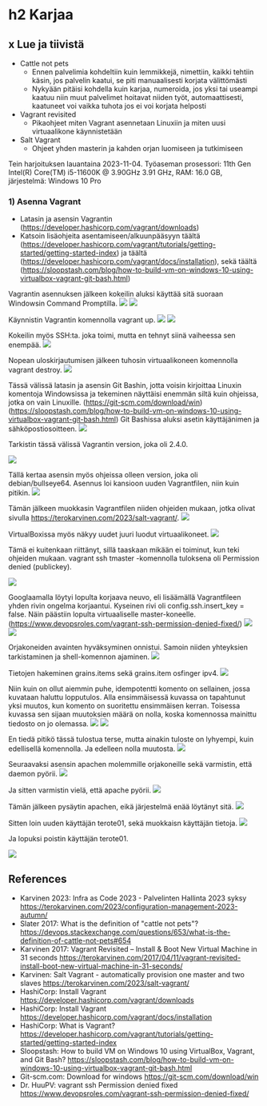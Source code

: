 # h2 Karjaa

## x Lue ja tiivistä
- Cattle not pets
  - Ennen palvelimia kohdeltiin kuin lemmikkejä, nimettiin, kaikki tehtiin käsin, jos palvelin kaatui, se piti manuaalisesti korjata välittömästi
  - Nykyään pitäisi kohdella kuin karjaa, numeroida, jos yksi tai useampi kaatuu niin muut palvelimet hoitavat niiden työt, automaattisesti, kaatuneet voi vaikka tuhota jos ei voi korjata helposti
- Vagrant revisited
  - Pikaohjeet miten Vagrant asennetaan Linuxiin ja miten uusi virtuaalikone käynnistetään
- Salt Vagrant
  - Ohjeet yhden masterin ja kahden orjan luomiseen ja tutkimiseen

Tein harjoituksen lauantaina 2023-11-04. Työaseman prosessori: 11th Gen Intel(R) Core(TM) i5-11600K @ 3.90GHz 3.91 GHz, RAM: 16.0 GB, järjestelmä: Windows 10 Pro

### 1) Asenna Vagrant
- Latasin ja asensin Vagrantin (https://developer.hashicorp.com/vagrant/downloads)
- Katsoin lisäohjeita asentamiseen/alkuunpääsyyn täältä (https://developer.hashicorp.com/vagrant/tutorials/getting-started/getting-started-index) ja täältä (https://developer.hashicorp.com/vagrant/docs/installation), sekä täältä (https://sloopstash.com/blog/how-to-build-vm-on-windows-10-using-virtualbox-vagrant-git-bash.html)

Vagrantin asennuksen jälkeen kokeilin aluksi käyttää sitä suoraan Windowsin Command Promptilla.
![](kuvat/h2-Karjaa/Capture1.PNG)
![](kuvat/h2-Karjaa/Capture2.PNG)

Käynnistin Vagrantin komennolla vagrant up.
![](kuvat/h2-Karjaa/Capture3.PNG)
![](kuvat/h2-Karjaa/Capture4.PNG)

Kokeilin myös SSH:ta. joka toimi, mutta en tehnyt siinä vaiheessa sen enempää.
![](kuvat/h2-Karjaa/Capture5.PNG)

Nopean uloskirjautumisen jälkeen tuhosin virtuaalikoneen komennolla vagrant destroy.
![](kuvat/h2-Karjaa/Capture7.PNG)

Tässä välissä latasin ja asensin Git Bashin, jotta voisin kirjoittaa Linuxin komentoja Windowsissa ja tekeminen näyttäisi enemmän siltä kuin ohjeissa, jotka on vain Linuxille. (https://git-scm.com/download/win)(https://sloopstash.com/blog/how-to-build-vm-on-windows-10-using-virtualbox-vagrant-git-bash.html)
Git Bashissa aluksi asetin käyttäjänimen ja sähköpostiosoitteen.
![](kuvat/h2-Karjaa/Capture10.PNG)

Tarkistin tässä välissä Vagrantin version, joka oli 2.4.0.

![](kuvat/h2-Karjaa/Capture14.PNG)

Tällä kertaa asensin myös ohjeissa olleen version, joka oli debian/bullseye64. Asennus loi kansioon uuden Vagrantfilen, niin kuin pitikin.
![](kuvat/h2-Karjaa/Capture12.PNG)

Tämän jälkeen muokkasin Vagrantfilen niiden ohjeiden mukaan, jotka olivat sivulla https://terokarvinen.com/2023/salt-vagrant/.
![](kuvat/h2-Karjaa/Capture13.PNG)

VirtualBoxissa myös näkyy uudet juuri luodut virtuaalikoneet.
![](kuvat/h2-Karjaa/Capture16.PNG)

Tämä ei kuitenkaan riittänyt, sillä taaskaan mikään ei toiminut, kun teki ohjeiden mukaan. vagrant ssh tmaster -komennolla tuloksena oli Permission denied (publickey).

![](kuvat/h2-Karjaa/Capture17.PNG)

Googlaamalla löytyi lopulta korjaava neuvo, eli lisäämällä Vagrantfileen yhden rivin ongelma korjaantui. Kyseinen rivi oli config.ssh.insert_key = false. Näin päästiin lopulta virtuaaliselle master-koneelle. (https://www.devopsroles.com/vagrant-ssh-permission-denied-fixed/)
![](kuvat/h2-Karjaa/Capture18.PNG)
![](kuvat/h2-Karjaa/Capture19.PNG)

Orjakoneiden avainten hyväksyminen onnistui. Samoin niiden yhteyksien tarkistaminen ja shell-komennon ajaminen.
![](kuvat/h2-Karjaa/Capture21.PNG)

Tietojen hakeminen grains.items sekä grains.item osfinger ipv4.
![](kuvat/h2-Karjaa/Capture22.PNG)

Niin kuin on ollut aiemmin puhe, idempotentti komento on sellainen, jossa kuvataan haluttu lopputulos. Alla ensimmäisessä kuvassa on tapahtunut yksi muutos, kun komento on suoritettu ensimmäisen kerran. Toisessa kuvassa sen sijaan muutoksien määrä on nolla, koska komennossa mainittu tiedosto on jo olemassa.
![](kuvat/h2-Karjaa/Capture23.PNG)
![](kuvat/h2-Karjaa/Capture24.PNG)

En tiedä pitikö tässä tulostua terse, mutta ainakin tuloste on lyhyempi, kuin edellisellä komennolla. Ja edelleen nolla muutosta.
![](kuvat/h2-Karjaa/Capture25.PNG)

Seuraavaksi asensin apachen molemmille orjakoneille sekä varmistin, että daemon pyörii.
![](kuvat/h2-Karjaa/Capture26.PNG)

Ja sitten varmistin vielä, että apache pyörii.
![](kuvat/h2-Karjaa/Capture27.PNG)

Tämän jälkeen pysäytin apachen, eikä järjestelmä enää löytänyt sitä.
![](kuvat/h2-Karjaa/Capture28.PNG)

Sitten loin uuden käyttäjän terote01, sekä muokkaisn käyttäjän tietoja.
![](kuvat/h2-Karjaa/Capture30.PNG)

Ja lopuksi poistin käyttäjän terote01.

![](kuvat/h2-Karjaa/Capture31.PNG)


## References
- Karvinen 2023: Infra as Code 2023 - Palvelinten Hallinta 2023 syksy https://terokarvinen.com/2023/configuration-management-2023-autumn/
- Slater 2017: What is the definition of "cattle not pets"? https://devops.stackexchange.com/questions/653/what-is-the-definition-of-cattle-not-pets#654
- Karvinen 2017: Vagrant Revisited – Install & Boot New Virtual Machine in 31 seconds https://terokarvinen.com/2017/04/11/vagrant-revisited-install-boot-new-virtual-machine-in-31-seconds/
- Karvinen: Salt Vagrant - automatically provision one master and two slaves https://terokarvinen.com/2023/salt-vagrant/
- HashiCorp: Install Vagrant https://developer.hashicorp.com/vagrant/downloads
- HashiCorp: Install Vagrant https://developer.hashicorp.com/vagrant/docs/installation
- HashiCorp: What is Vagrant? https://developer.hashicorp.com/vagrant/tutorials/getting-started/getting-started-index
- Sloopstash: How to build VM on Windows 10 using VirtualBox, Vagrant, and Git Bash? https://sloopstash.com/blog/how-to-build-vm-on-windows-10-using-virtualbox-vagrant-git-bash.html
- Git-scm.com: Download for windows https://git-scm.com/download/win
- Dr. HuuPV: vagrant ssh Permission denied fixed https://www.devopsroles.com/vagrant-ssh-permission-denied-fixed/
